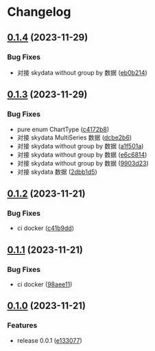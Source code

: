 # Changelog

## [0.1.4](https://github.com/james-curtis/ngx-portal/compare/v0.1.3...v0.1.4) (2023-11-29)


### Bug Fixes

* 对接 skydata without group by 数据 ([eb0b214](https://github.com/james-curtis/ngx-portal/commit/eb0b2146095d3b6e7a5fdb3a77cf41ecb5757569))

## [0.1.3](https://github.com/james-curtis/ngx-portal/compare/v0.1.2...v0.1.3) (2023-11-29)


### Bug Fixes

* pure enum ChartType ([c4172b8](https://github.com/james-curtis/ngx-portal/commit/c4172b8b0e9cdd1f3ac4581183eeb039e75cdde6))
* 对接 skydata MultiSeries 数据 ([dcbe2b6](https://github.com/james-curtis/ngx-portal/commit/dcbe2b68af2c9e0fe715e3341f03eb53ef575724))
* 对接 skydata without group by 数据 ([a1f501a](https://github.com/james-curtis/ngx-portal/commit/a1f501a6e88eaebe0d13bf0a787f42f0c195d688))
* 对接 skydata without group by 数据 ([e6c6814](https://github.com/james-curtis/ngx-portal/commit/e6c6814dd58365fa36e661b3ee3390e334c02aea))
* 对接 skydata without group by 数据 ([9903d23](https://github.com/james-curtis/ngx-portal/commit/9903d238b2e5e3f3c0d0679e25dbe8a4d4cf5a58))
* 对接 skydata 数据 ([2dbb1d5](https://github.com/james-curtis/ngx-portal/commit/2dbb1d5d3de6f1db560824fad2104f80f633d042))

## [0.1.2](https://github.com/james-curtis/ngx-portal/compare/v0.1.1...v0.1.2) (2023-11-21)


### Bug Fixes

* ci docker ([c41b9dd](https://github.com/james-curtis/ngx-portal/commit/c41b9dd6ea63e063014b5a90ec9654ade93633a5))

## [0.1.1](https://github.com/james-curtis/ngx-portal/compare/v0.1.0...v0.1.1) (2023-11-21)


### Bug Fixes

* ci docker ([98aee11](https://github.com/james-curtis/ngx-portal/commit/98aee11a9625c7402a4b57afa43308d2f5254f95))

## [0.1.0](https://github.com/james-curtis/ngx-portal/compare/v0.0.1...v0.1.0) (2023-11-21)


### Features

* release 0.0.1 ([e133077](https://github.com/james-curtis/ngx-portal/commit/e13307750ca1e4e03154d0501515dfd4e0899dae))
